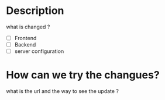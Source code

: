 # Description
what is changed ?

- [ ] Frontend
- [ ] Backend
- [ ] server configuration

# How can we try the changues?
what is the url and the way to see the update ?
